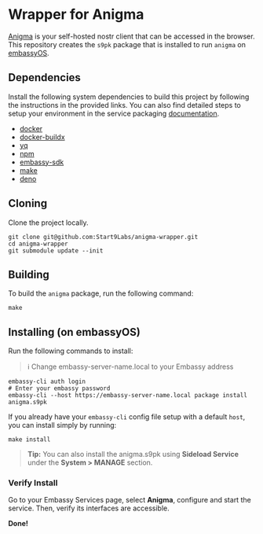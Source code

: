 # Wrapper for Anigma

[Anigma](https://anigma.io/) is your self-hosted nostr client that can be accessed in the browser. This repository creates the `s9pk` package that is installed to run `anigma` on [embassyOS](https://github.com/Start9Labs/embassy-os/).

## Dependencies

Install the following system dependencies to build this project by following the instructions in the provided links. You can also find detailed steps to setup your environment in the service packaging [documentation](https://github.com/Start9Labs/service-pipeline#development-environment).

- [docker](https://docs.docker.com/get-docker)
- [docker-buildx](https://docs.docker.com/buildx/working-with-buildx/)
- [yq](https://mikefarah.gitbook.io/yq)
- [npm](https://www.npmjs.com/get-npm)
- [embassy-sdk](https://github.com/Start9Labs/embassy-os/blob/master/backend/install-sdk.sh)
- [make](https://www.gnu.org/software/make/)
- [deno](https://deno.land/#installation)

## Cloning

Clone the project locally. 

```
git clone git@github.com:Start9Labs/anigma-wrapper.git
cd anigma-wrapper
git submodule update --init
```

## Building

To build the `anigma` package, run the following command:

```
make
```

## Installing (on embassyOS)

Run the following commands to install:

> :information_source: Change embassy-server-name.local to your Embassy address

```
embassy-cli auth login
# Enter your embassy password
embassy-cli --host https://embassy-server-name.local package install anigma.s9pk
```

If you already have your `embassy-cli` config file setup with a default `host`,
you can install simply by running:

```
make install
```

> **Tip:** You can also install the anigma.s9pk using **Sideload Service** under
the **System > MANAGE** section.

### Verify Install

Go to your Embassy Services page, select **Anigma**, configure and start the service. Then, verify its interfaces are accessible.

**Done!** 
